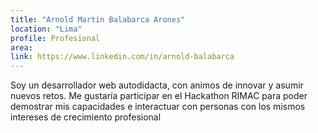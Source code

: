 ```yaml
---
title: "Arnold Martin Balabarca Arones"
location: "Lima"
profile: Profesional
area: 
link: https://www.linkedin.com/in/arnold-balabarca
---
```


Soy un desarrollador web autodidacta, con animos de innovar y asumir nuevos retos. Me gustaría participar en el Hackathon RIMAC para poder demostrar mis capacidades e interactuar con personas con los mismos intereses de crecimiento profesional